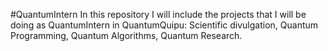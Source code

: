 #QuantumIntern
In this repository I will include the projects that I will be doing as 
QuantumIntern in QuantumQuipu: Scientific divulgation, Quantum Programming, 
Quantum Algorithms, Quantum Research.
